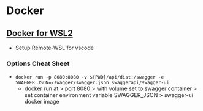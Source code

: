 # Docker

## [Docker for WSL2](https://docs.docker.com/docker-for-windows/wsl-tech-preview/)
* Setup Remote-WSL for vscode

### Options Cheat Sheet
* `docker run -p 8080:8080 -v ${PWD}/api/dist:/swagger -e SWAGGER_JSON=/swagger/swagger.json swaggerapi/swagger-ui`
  * docker run at > port 8080 > with volume set to swagger container > set container environment variable SWAGGER_JSON > swagger-ui docker image